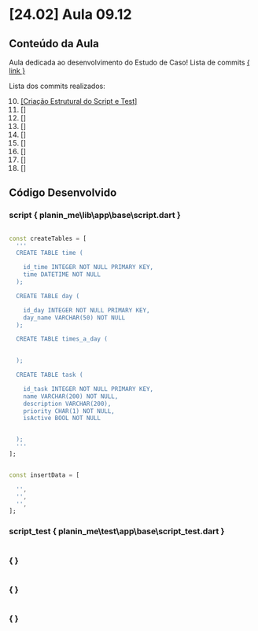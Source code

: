 # [24.02] Aula 09.12
  ## Conteúdo da Aula

Aula dedicada ao desenvolvimento do Estudo de Caso! Lista de commits [{ link }](https://github.com/rSanches35/ES.24-DDM_PlaninMe/commits/main/)

Lista dos commits realizados:

  10. [[Criação Estrutural do Script e Test]](https://github.com/rSanches35/ES.24-DDM_PlaninMe/commit/3399adf79882dd4bef6900ed59c6e6857594365d)
  11. [[]]()
  12. [[]]()
  13. [[]]()
  14. [[]]()
  15. [[]]()
  16. [[]]()
  17. [[]]()
  18. [[]]()

## Código Desenvolvido

  ### script { planin_me\lib\app\base\script.dart }
```dart

const createTables = [
  '''
  CREATE TABLE time (

    id_time INTEGER NOT NULL PRIMARY KEY,
    time DATETIME NOT NULL
  );

  CREATE TABLE day (

    id_day INTEGER NOT NULL PRIMARY KEY,
    day_name VARCHAR(50) NOT NULL
  );

  CREATE TABLE times_a_day (

    
  );

  CREATE TABLE task (

    id_task INTEGER NOT NULL PRIMARY KEY,
    name VARCHAR(200) NOT NULL,
    description VARCHAR(200),
    priority CHAR(1) NOT NULL,
    isActive BOOL NOT NULL


  );
  '''
];


const insertData = [

  '',
  '',
  '',
];
```

  ### script_test { planin_me\test\app\base\script_test.dart }
```dart


```

  ###  {  }
```dart


```

  ###  {  }
```dart


```

  ###  {  }
```dart


```
